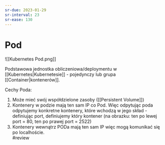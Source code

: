 ```yaml
---
sr-due: 2023-01-29
sr-interval: 23
sr-ease: 130
---
```


# Pod


![[Kubernetes Pod.png]]

Podstawowa jednostka obliczeniowa/deploymentu w [[Kubernetes|Kubernetesie]] - pojedynczy lub grupa [[Container|kontenerów]].

Cechy Poda:
1. Może mieć swój współdzielone zasoby ([[Persistent Volume]])
2. Kontenery w podzie mają ten sam IP co Pod. Więc odpytując poda odpytujemy konkretne kontenery, które wchodzą w jego skład - definiując port, definiujemy który kontener (na obrazku: ten po lewej port = 80, ten po prawej port = 2522)
3. Kontenery wewnątrz PODa mają ten sam IP więc mogą komunikać się po localhoście.   
#review